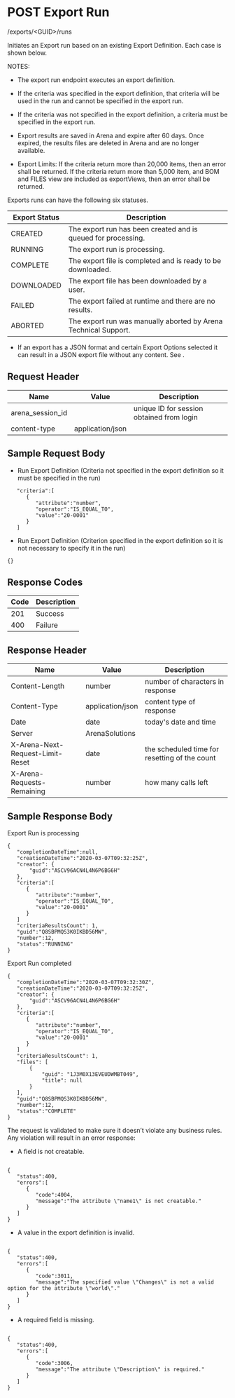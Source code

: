 # POST Export Run


/exports/&lt;GUID&gt;/runs

Initiates an Export run based on an existing Export Definition.  Each case is shown below.

NOTES:

* The export run endpoint executes an export definition.

* If the criteria was specified in the export definition, that criteria will be used in the run and cannot be specified in the export run. 

* If the criteria was not specified in the export definition, a criteria must be specified in the export run.

* Export results are saved in Arena and expire after 60 days. Once expired, the results files are deleted in Arena and are no longer available.

* Export Limits: If the criteria return more than 20,000 items, then an error shall be returned. If the criteria return more than 5,000 item, and BOM and FILES view are included as exportViews, then an error shall be returned.

Exports runs can have the following six statuses.


| Export Status<br> | Description<br> |
|  --- |  --- | 
| CREATED<br> | The export run has been created and is queued for processing.<br> |
| RUNNING<br> | The export run is processing.<br> |
| COMPLETE<br> | The export file is completed and is ready to be downloaded.<br> |
| DOWNLOADED<br> | The export file has been downloaded by a user.<br> |
| FAILED<br> | The export failed at runtime and there are no results.<br> |
| ABORTED<br> | The export run was manually aborted by Arena Technical Support.<br> |

* If an export has a JSON format and certain Export Options selected it can result in a JSON export file without any content. See .

## Request Header

| Name<br> | Value<br> | Description<br> |
|  --- |  --- |  --- | 
| arena_session_id<br> |   | unique ID for session obtained from login<br> |
| content\-type<br> | application/json<br> |   |

## Sample Request Body
* Run Export Definition \(Criteria not specified in the export definition so it must be specified in the run\)

```
   "criteria":[
      {
         "attribute":"number",
         "operator":"IS_EQUAL_TO",
         "value":"20-0001"
      }
   ]
```
* Run Export Definition \(Criterion specified in the export definition so it is not necessary to specify it in the run\)

```
{}
```
## Response Codes

| Code<br> | Description<br> |
|  --- |  --- | 
| 201<br> | Success<br> |
| 400<br> | Failure<br> |

## Response Header

| Name<br> | Value<br> | Description<br> |
|  --- |  --- |  --- | 
| Content\-Length<br> | number<br> | number of characters in response<br> |
| Content\-Type<br> | application/json<br> | content type of response<br> |
| Date<br> | date<br> | today's date and time<br> |
| Server<br> | ArenaSolutions<br> |   |
| X\-Arena\-Next\-Request\-Limit\-Reset<br> | date<br> | the scheduled time for resetting of the count<br> |
| X\-Arena\-Requests\-Remaining<br> | number<br> | how many calls left<br> |

## Sample Response Body
Export Run is processing

```
{  
   "completionDateTime":null,  
   "creationDateTime":"2020-03-07T09:32:25Z",
   "creator": {
       "guid":"ASCV96ACN4L4N6P6BG6H"
   },
   "criteria":[
      {
         "attribute":"number",
         "operator":"IS_EQUAL_TO",
         "value":"20-0001"
      }
   ]
   "criteriaResultsCount": 1,
   "guid":"Q8SBPMQS3K0IKBD56MW",
   "number":12,
   "status":"RUNNING"
}
```
Export Run completed

```
{  
   "completionDateTime":"2020-03-07T09:32:30Z",  
   "creationDateTime":"2020-03-07T09:32:25Z",
   "creator": {
       "guid":"ASCV96ACN4L4N6P6BG6H"
   },
   "criteria":[
      {
         "attribute":"number",
         "operator":"IS_EQUAL_TO",
         "value":"20-0001"
      }
   ]
   "criteriaResultsCount": 1,
   "files": [
       {
           "guid": "1J3M0X13EVEUDWMBT049",
           "title": null 
       }
   ],
   "guid":"Q8SBPMQS3K0IKBD56MW",
   "number":12,
   "status":"COMPLETE"
}
```
The request is validated to make sure it doesn’t violate any business rules. Any violation will result in an error response:

* A field is not creatable. 

```

{  
   "status":400,
   "errors":[  
      {  
         "code":4004,
         "message":"The attribute \"name1\" is not creatable."
      }
   ]
}
```
* A value in the export definition is invalid.

```

{  
   "status":400,
   "errors":[  
      {  
         "code":3011,
         "message":"The specified value \"Changes\" is not a valid option for the attribute \"world\"."
      }
   ]
}
```
* A required field is missing.

```

{  
   "status":400,
   "errors":[  
      {  
         "code":3006,
         "message":"The attribute \"Description\" is required."
      }
   ]
}
```
